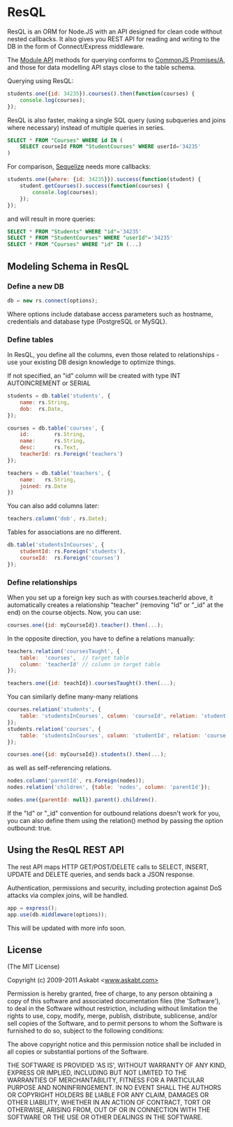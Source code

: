 ResQL
=====

ResQL is an ORM for Node.JS with an API designed for clean
code without nested callbacks. It also gives you
REST API for reading and writing to the DB in the form of
Connect/Express middleware.

The [Module API](/askabt/resql/wiki/Module-API) methods for querying conforms to
[CommonJS Promises/A](http://wiki.commonjs.org/wiki/Promises/A),
and those for data modelling API stays close to the table schema.

Querying using ResQL:

```javascript
students.one({id: 34235}).courses().then(function(courses) {
	console.log(courses);
});
```

ResQL is also faster, making a single SQL query (using subqueries
and joins where necessary) instead of multiple queries in series.

```sql
SELECT * FROM "Courses" WHERE id IN (
	SELECT courseId FROM "StudentCourses" WHERE userId='34235'
)
```

For comparison, [Sequelize](http://github.com/sdepold/sequelize) needs more callbacks:

```javascript
students.one({where: {id: 34235}}).success(function(student) {
	student.getCourses().success(function(courses) {
		console.log(courses);
	});
});
```

and will result in more queries:

```sql
SELECT * FROM "Students" WHERE "id"='34235'
SELECT * FROM "StudentCourses" WHERE "userId"='34235'
SELECT * FROM "Courses" WHERE "id" IN (...)
```

Modeling Schema in ResQL
------------------------

### Define a new DB ###

```javascript
db = new rs.connect(options);
```

Where options include database access parameters such as hostname,
credentials and database type (PostgreSQL or MySQL).

### Define tables ###
In ResQL, you define all the columns, even those related
to relationships - use your existing DB design knowledge to optimize
things.

If not specified, an "id" column will be created with type INT AUTOINCREMENT
or SERIAL

```javascript
students = db.table('students', {
	name: rs.String,
	dob:  rs.Date,
});

courses = db.table('courses', {
	id:        rs.String,
	name:      rs.String,
	desc:      rs.Text,
	teacherId: rs.Foreign('teachers')
});

teachers = db.table('teachers', {
	name:   rs.String,
	joined: rs.Date
})
```

You can also add columns later:

```javascript
teachers.column('dob', rs.Date);
```

Tables for associations are no different.
	
```javascript
db.table('studentsInCourses', {
	studentId: rs.Foreign('students'),
	courseId:  rs.Foreign('courses')
});
```

### Define relationships ###

When you set up a foreign key such as with courses.teacherId above, it
automatically creates a relationship "teacher" (removing "Id" or "_id" at
the end) on the course objects. Now, you can use:
	
```javascript
courses.one({id: myCourseId}).teacher().then(...);
```

In the opposite direction, you have to define a relations manually:

```javascript
teachers.relation('coursesTaught', {
	table:  'courses',	// target table
	column: 'teacherId'	// column in target table
});

teachers.one({id: teachId}).coursesTaught().then(...);
```

You can similarly define many-many relations

```javascript
courses.relation('students', {
	table: 'studentsInCourses', column: 'courseId', relation: 'student'
});
students.relation('courses', {
	table: 'studentsInCourses', column: 'studentId', relation: 'course'
});

courses.one({id: myCourseId}).students().then(...);
```

as well as self-referencing relations.

```javascript
nodes.column('parentId', rs.Foreign(nodes));
nodes.relation('children', {table: 'nodes', column: 'parentId'});

nodes.one({parentId: null}).parent().children().
```

If the "Id" or "_id" convention for outbound relations doesn't work for you,
you can also define them using the relation() method by passing the option
outbound: true.

Using the ResQL REST API
------------------------

The rest API maps HTTP GET/POST/DELETE calls to SELECT, INSERT, UPDATE and
DELETE queries, and sends back a JSON response.

Authentication, permissions and security, including protection against
DoS attacks via complex joins, will be handled.

```javascript
app = express();
app.use(db.middleware(options));
```

This will be updated with more info soon.

License
-------
(The MIT License)

Copyright (c) 2009-2011 Askabt <www.askabt.com>

Permission is hereby granted, free of charge, to any person obtaining
a copy of this software and associated documentation files (the
'Software'), to deal in the Software without restriction, including
without limitation the rights to use, copy, modify, merge, publish,
distribute, sublicense, and/or sell copies of the Software, and to
permit persons to whom the Software is furnished to do so, subject to
the following conditions:

The above copyright notice and this permission notice shall be
included in all copies or substantial portions of the Software.

THE SOFTWARE IS PROVIDED 'AS IS', WITHOUT WARRANTY OF ANY KIND,
EXPRESS OR IMPLIED, INCLUDING BUT NOT LIMITED TO THE WARRANTIES OF
MERCHANTABILITY, FITNESS FOR A PARTICULAR PURPOSE AND NONINFRINGEMENT.
IN NO EVENT SHALL THE AUTHORS OR COPYRIGHT HOLDERS BE LIABLE FOR ANY
CLAIM, DAMAGES OR OTHER LIABILITY, WHETHER IN AN ACTION OF CONTRACT,
TORT OR OTHERWISE, ARISING FROM, OUT OF OR IN CONNECTION WITH THE
SOFTWARE OR THE USE OR OTHER DEALINGS IN THE SOFTWARE.

